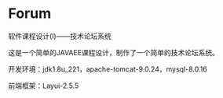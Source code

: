 # Forum

软件课程设计(I)——技术论坛系统

这是一个简单的JAVAEE课程设计，制作了一个简单的技术论坛系统。

开发环境：jdk1.8u_221，apache-tomcat-9.0.24，mysql-8.0.16

前端框架：Layui-2.5.5
